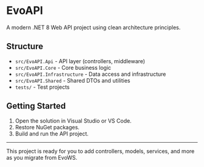 # EvoAPI

A modern .NET 8 Web API project using clean architecture principles.

## Structure

- `src/EvoAPI.Api` - API layer (controllers, middleware)
- `src/EvoAPI.Core` - Core business logic
- `src/EvoAPI.Infrastructure` - Data access and infrastructure
- `src/EvoAPI.Shared` - Shared DTOs and utilities
- `tests/` - Test projects

## Getting Started

1. Open the solution in Visual Studio or VS Code.
2. Restore NuGet packages.
3. Build and run the API project.

---

This project is ready for you to add controllers, models, services, and more as you migrate from EvoWS.
